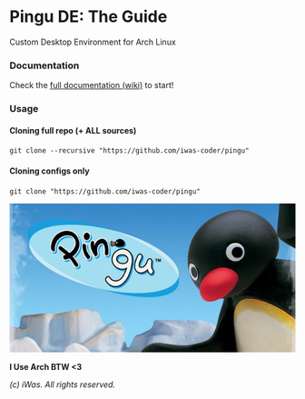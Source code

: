 # Pingu DE: The Guide

Custom Desktop Environment for Arch Linux

### Documentation
Check the [full documentation (wiki)](https://github.com/iWas-Coder/Pingu/wiki) to start!

### Usage
#### Cloning full repo (+ ALL sources)
```console
git clone --recursive "https://github.com/iwas-coder/pingu"
```
#### Cloning configs only
```console
git clone "https://github.com/iwas-coder/pingu"
```

![Pingu Title](https://raw.githubusercontent.com/iWas-Coder/Pingu/main/assets/img/pingu-title.jpg)

**I Use Arch BTW <3**

_(c) iWas. All rights reserved._

